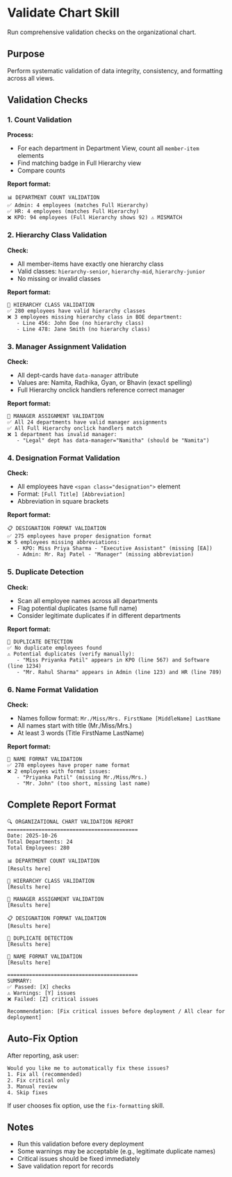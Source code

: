 # Validate Chart Skill

Run comprehensive validation checks on the organizational chart.

## Purpose
Perform systematic validation of data integrity, consistency, and formatting across all views.

## Validation Checks

### 1. Count Validation

**Process:**
- For each department in Department View, count all `member-item` elements
- Find matching badge in Full Hierarchy view
- Compare counts

**Report format:**
```
📊 DEPARTMENT COUNT VALIDATION
✅ Admin: 4 employees (matches Full Hierarchy)
✅ HR: 4 employees (matches Full Hierarchy)
❌ KPO: 94 employees (Full Hierarchy shows 92) ⚠️ MISMATCH
```

### 2. Hierarchy Class Validation

**Check:**
- All member-items have exactly one hierarchy class
- Valid classes: `hierarchy-senior`, `hierarchy-mid`, `hierarchy-junior`
- No missing or invalid classes

**Report format:**
```
🎯 HIERARCHY CLASS VALIDATION
✅ 280 employees have valid hierarchy classes
❌ 3 employees missing hierarchy class in BOE department:
   - Line 456: John Doe (no hierarchy class)
   - Line 478: Jane Smith (no hierarchy class)
```

### 3. Manager Assignment Validation

**Check:**
- All dept-cards have `data-manager` attribute
- Values are: Namita, Radhika, Gyan, or Bhavin (exact spelling)
- Full Hierarchy onclick handlers reference correct manager

**Report format:**
```
👥 MANAGER ASSIGNMENT VALIDATION
✅ All 24 departments have valid manager assignments
✅ All Full Hierarchy onclick handlers match
❌ 1 department has invalid manager:
   - "Legal" dept has data-manager="Namitha" (should be "Namita")
```

### 4. Designation Format Validation

**Check:**
- All employees have `<span class="designation">` element
- Format: `[Full Title] [Abbreviation]`
- Abbreviation in square brackets

**Report format:**
```
📋 DESIGNATION FORMAT VALIDATION
✅ 275 employees have proper designation format
❌ 5 employees missing abbreviations:
   - KPO: Miss Priya Sharma - "Executive Assistant" (missing [EA])
   - Admin: Mr. Raj Patel - "Manager" (missing abbreviation)
```

### 5. Duplicate Detection

**Check:**
- Scan all employee names across all departments
- Flag potential duplicates (same full name)
- Consider legitimate duplicates if in different departments

**Report format:**
```
🔄 DUPLICATE DETECTION
✅ No duplicate employees found
⚠️ Potential duplicates (verify manually):
   - "Miss Priyanka Patil" appears in KPO (line 567) and Software (line 1234)
   - "Mr. Rahul Sharma" appears in Admin (line 123) and HR (line 789)
```

### 6. Name Format Validation

**Check:**
- Names follow format: `Mr./Miss/Mrs. FirstName [MiddleName] LastName`
- All names start with title (Mr./Miss/Mrs.)
- At least 3 words (Title FirstName LastName)

**Report format:**
```
📝 NAME FORMAT VALIDATION
✅ 278 employees have proper name format
❌ 2 employees with format issues:
   - "Priyanka Patil" (missing Mr./Miss/Mrs.)
   - "Mr. John" (too short, missing last name)
```

## Complete Report Format

```
🔍 ORGANIZATIONAL CHART VALIDATION REPORT
==========================================
Date: 2025-10-26
Total Departments: 24
Total Employees: 280

📊 DEPARTMENT COUNT VALIDATION
[Results here]

🎯 HIERARCHY CLASS VALIDATION
[Results here]

👥 MANAGER ASSIGNMENT VALIDATION
[Results here]

📋 DESIGNATION FORMAT VALIDATION
[Results here]

🔄 DUPLICATE DETECTION
[Results here]

📝 NAME FORMAT VALIDATION
[Results here]

==========================================
SUMMARY:
✅ Passed: [X] checks
⚠️ Warnings: [Y] issues
❌ Failed: [Z] critical issues

Recommendation: [Fix critical issues before deployment / All clear for deployment]
```

## Auto-Fix Option

After reporting, ask user:
```
Would you like me to automatically fix these issues?
1. Fix all (recommended)
2. Fix critical only
3. Manual review
4. Skip fixes
```

If user chooses fix option, use the `fix-formatting` skill.

## Notes

- Run this validation before every deployment
- Some warnings may be acceptable (e.g., legitimate duplicate names)
- Critical issues should be fixed immediately
- Save validation report for records
